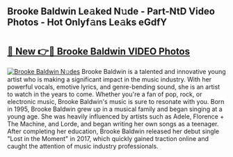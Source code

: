 ## Brooke Baldwin Le𝚊ked N𝚞de - Part-NtD Video Photos - Hot Onlyf𝚊ns Le𝚊ks eGdfY

# <h2><a href="http://ab82631.deff.icu/?id=Brooke+Baldwin">🔗 New 👉🔴 Brooke Baldwin VIDEO Photos</a></h2>

[![Brooke Baldwin N𝚞des](https://i.imgur.com/rIISA9y.gif)](http://ab82631.deff.icu/?id=Brooke+Baldwin)
Brooke Baldwin is a talented and innovative young artist who is making a significant impact in the music industry. With her powerful vocals, emotive lyrics, and genre-bending sound, she is an artist to watch in the years to come. Whether you're a fan of pop, rock, or electronic music, Brooke Baldwin's music is sure to resonate with you. Born in 1995, Brooke Baldwin grew up in a musical family and began singing at a young age. She was heavily influenced by artists such as Adele, Florence + The Machine, and Lorde, and began writing her own songs as a teenager. After completing her education, Brooke Baldwin released her debut single "Lost in the Moment" in 2017, which quickly gained traction online and caught the attention of music industry professionals.
